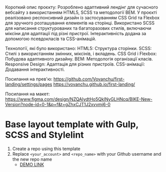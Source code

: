 Короткий опис проєкту:
Розроблено адаптивний лендінг для сучасного вебсайту з використанням HTML5, SCSS та методології BEM. У проєкті реалізовано респонсивний дизайн із застосуванням CSS Grid та Flexbox для зручного розташування елементів на сторінці. Використано SCSS для написання структурованих та багаторазових стилів, включаючи міксіни для адаптації під різні пристрої. Інтерактивність додана за допомогою псевдокласів та CSS-анімацій.


Технології, які було використано:
HTML5: Структура сторінки.
SCSS: Стилі з використанням змінних, міксінів, і вкладень.
CSS Grid і Flexbox: Побудова адаптивного дизайну.
BEM: Методологія організації класів.
Responsive Design: Адаптація для різних пристроїв.
CSS-анімації: Додавання інтерактивності.


Посилання на прев'ю:
https://github.com/Vovanchu/first-landing/settings/pages
https://vovanchu.github.io/first-landing/

Посилання на макет:
https://www.figma.com/design/NZQAIydtHo5QkINyGLHNcq/BIKE-New-Version?node-id=0-1&p=f&t=gZhxCJT1J2xvvmj6-0

# Base layout template with Gulp, SCSS and Stylelint
1. Create a repo using this template
1. Replace `<your_account>` and `<repo_name>` with your Github username and the new repo name
    - [DEMO LINK](https://vovanchu.github.io/first-landing/)
